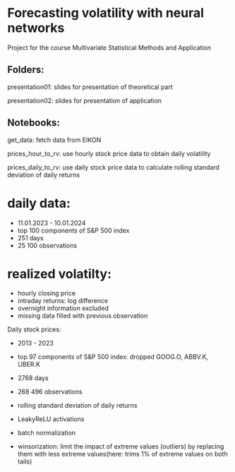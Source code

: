 # Forecasting volatility with neural networks

Project for the course Multivariate Statistical Methods and Application

## Folders:

presentation01: slides for presentation of theoretical part

presentation02: slides for presentation of application


## Notebooks:

get_data: fetch data from EIKON

prices_hour_to_rv: use hourly stock price data to obtain daily volatility

prices_daily_to_rv: use daily stock price data to calculate rolling standard deviation of daily returns



# daily data:
- 11.01.2023 - 10.01.2024
- top 100 components of S&P 500 index
- 251 days
- 25 100 observations

# realized volatilty:
- hourly closing price
- intraday returns: log difference
- overnight information excluded
- missing data filled with previous observation



Daily stock prices:
- 2013 - 2023
- top 97 components of S&P 500 index: dropped GOOG.O, ABBV.K, UBER.K
- 2768 days
- 268 496 observations
- rolling standard deviation of daily returns

- LeakyReLU activations
- batch normalization
- winsorization: limit the impact of extreme values (outliers) by replacing them with less     extreme values(here: trims 1% of extreme values on both tails)

